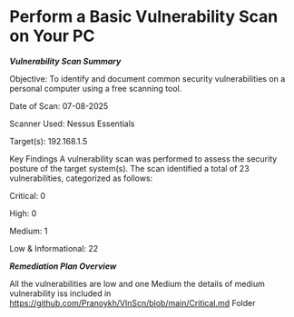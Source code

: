 # Perform a Basic Vulnerability Scan on Your PC

***Vulnerability Scan Summary***

Objective: To identify and document common security vulnerabilities on a personal computer using a free scanning tool.

Date of Scan: 07-08-2025

Scanner Used: Nessus Essentials

Target(s): 192.168.1.5

Key Findings
A vulnerability scan was performed to assess the security posture of the target system(s). The scan identified a total of 23 vulnerabilities, categorized as follows:

Critical: 0

High: 0

Medium: 1

Low & Informational: 22

***Remediation Plan Overview***

All the vulnerabilities are low and one Medium the details of medium vulnerability iss included in https://github.com/Pranoykh/VlnScn/blob/main/Critical.md Folder
